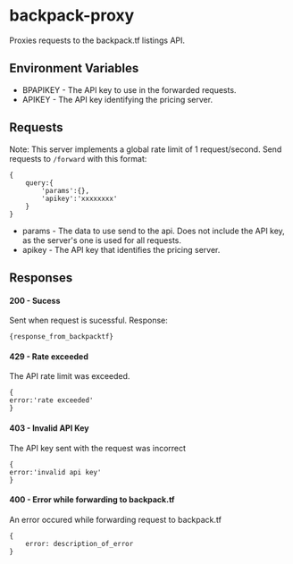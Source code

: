 # backpack-proxy
Proxies requests to the backpack.tf listings API.

## Environment Variables
- BPAPIKEY - The API key to use in the forwarded requests.
- APIKEY - The API key identifying the pricing server.

## Requests
Note: This server implements a global rate limit of 1 request/second.
Send requests to `/forward` with this format:
```
{
    query:{
        'params':{},
        'apikey':'xxxxxxxx'
    }
}
```
- params - The data to use send to the api. Does not include the API key, as the server's one is used for all requests.
- apikey - The API key that identifies the pricing server.

## Responses

#### 200 - Sucess
Sent when request is sucessful.
Response:
```
{response_from_backpacktf}
```
#### 429 - Rate exceeded
The API rate limit was exceeded.
```
{
error:'rate exceeded'
}
```
#### 403 - Invalid API Key
The API key sent with the request was incorrect
```
{
error:'invalid api key'
}
```
#### 400 - Error while forwarding to backpack.tf
An error occured while forwarding request to backpack.tf
```
{
    error: description_of_error
}
```

